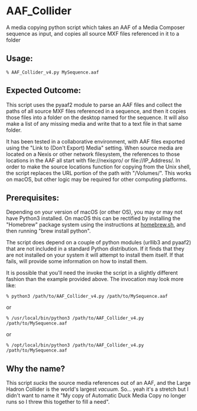 # AAF_Collider
A media copying python script which takes an AAF of a Media Composer sequence as input, and copies all source MXF files referenced in it to a folder

## Usage:

```% AAF_Collider_v4.py MySequence.aaf```

## Expected Outcome:
This script uses the pyaaf2 module to parse an AAF files and collect the paths of all source MXF files referenced in a sequence, and then it copies those files into a folder on the desktop named for the sequence. It will also make a list of any missing media and write that to a text file in that same folder.

It has been tested in a collaborative environment, with AAF files exported using the "Link to (Don't Export) Media" setting. When source media are located on a Nexis or other network filesystem, the references to those locations in the AAF all start with file://nexispro/ or file://IP_Address/. In order to make the source locations function for copying from the Unix shell, the script replaces the URL portion of the path with "/Volumes/". This works on macOS, but other logic may be required for other computing platforms. 

## Prerequisites:
Depending on your version of macOS (or other OS), you may or may not have Python3 installed. On macOS this can be rectified by installing the "Homebrew" package system using the instructions at [homebrew.sh](http://homebrew.sh), and then running "brew install python". 

The script does depend on a couple of python modules (urllib3 and pyaaf2) that are not included in a standard Python distribution. If it finds that they are not installed on your system it will attempt to install them itself. If that fails, will provide some information on how to install them.

It is possible that you'll need the invoke the script in a slightly different fashion than the example provided above. The invocation may look more like:

```% python3 /path/to/AAF_Collider_v4.py /path/to/MySequence.aaf```

or

```% /usr/local/bin/python3 /path/to/AAF_Collider_v4.py /path/to/MySequence.aaf```

or

```% /opt/local/bin/python3 /path/to/AAF_Collider_v4.py /path/to/MySequence.aaf```

## Why the name?
This script _sucks_ the source media references out of an AAF, and the Large Hadron Collider is the world's largest *vacuum*. So… yeah it's a stretch but I didn't want to name it "My copy of Automatic Duck Media Copy no longer runs so I threw this together to fill a need".
